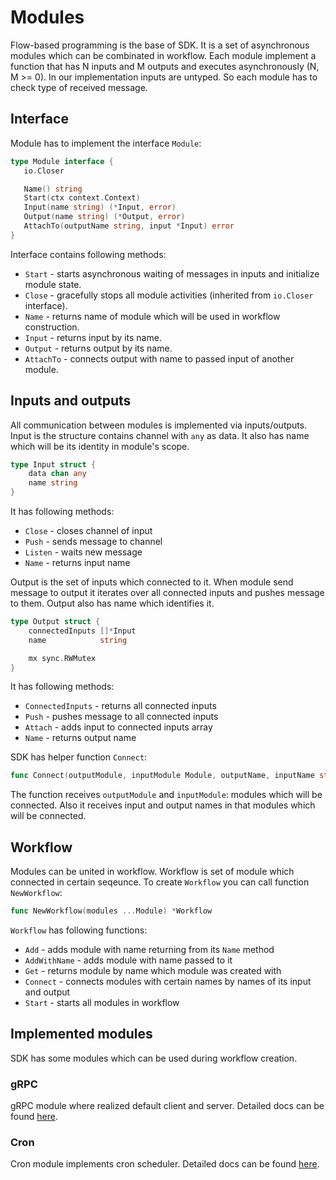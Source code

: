 # Modules

 Flow-based programming is the base of SDK. It is a set of asynchronous modules which can be combinated in workflow. Each module implement a function that has N inputs and M outputs and executes asynchronously (N, M >= 0). In our implementation inputs are untyped. So each module has to check type of received message. 

 ## Interface

 Module has to implement the interface `Module`:

 ```go
type Module interface {
	io.Closer

	Name() string
	Start(ctx context.Context)
	Input(name string) (*Input, error)
	Output(name string) (*Output, error)
	AttachTo(outputName string, input *Input) error
}
 ``` 

Interface contains following methods:

 * `Start` - starts asynchronous waiting of messages in inputs and initialize module state.
 * `Close` - gracefully stops all module activities (inherited from `io.Closer` interface).
 * `Name` - returns name of module which will be used in workflow construction.
 * `Input` - returns input by its name.
 * `Output` - returns output by its name.
 * `AttachTo` - connects output with name to passed input of another module. 

## Inputs and outputs

All communication between modules is implemented via inputs/outputs. Input is the structure contains channel with `any` as data. It also has name which will be its identity in module's scope.

```go
type Input struct {
	data chan any
	name string
}
```
It has following methods:

* `Close` - closes channel of input
* `Push` - sends message to channel
* `Listen` - waits new message
* `Name` - returns input name

Output is the set of inputs which connected to it. When module send message to output it iterates over all connected inputs and pushes message to them. Output also has name which identifies it.

```go
type Output struct {
	connectedInputs []*Input
	name            string

	mx sync.RWMutex
}
```

It has following methods:

* `ConnectedInputs` - returns all connected inputs
* `Push` - pushes message to all connected inputs
* `Attach` - adds input to connected inputs array
* `Name` - returns output name

SDK has helper function `Connect`:

```go
func Connect(outputModule, inputModule Module, outputName, inputName string) error 
```

The function receives `outputModule` and `inputModule`: modules which will be connected. Also it receives input and output names in that modules which will be connected.

## Workflow

Modules can be united in workflow. Workflow is set of module which connected in certain seqeunce. To create `Workflow` you can call function `NewWorkflow`:

```go
func NewWorkflow(modules ...Module) *Workflow
```

`Workflow` has following functions:

* `Add` - adds module with name returning from its `Name` method
* `AddWithName` - adds module with name passed to it
* `Get` - returns module by name which module was created with
* `Connect` - connects modules with certain names by names of its input and output
* `Start` - starts all modules in workflow

## Implemented modules

SDK has some modules which can be used during workflow creation.

### gRPC

gRPC module where realized default client and server. Detailed docs can be found [here](/pkg/modules/grpc/).

### Cron

Cron module implements cron scheduler. Detailed docs can be found [here](/pkg/modules/cron/).
